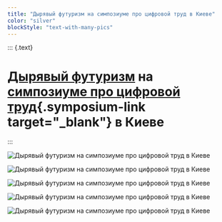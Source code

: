 ```yaml
---
title: "Дырявый футуризм на симпозиуме про цифровой труд в Киеве"
color: "silver"
blockStyle: "text-with-many-pics"
---
```


::: {.text}
# [Дырявый футуризм](/$lang$/projects/holed-futurism.html) на [симпозиуме про цифровой труд](https://docs.google.com/document/d/1rRvYy8F_3mF_2TlczEYXX1PgFajOrHiRtT9KNWbW1Fo/edit){.symposium-link target="_blank"} в Киеве
:::

![Дырявый футуризм на симпозиуме про цифровой труд в Киеве]($basePicturesUrl$/eeefff-kiev-holed-futurism-00001-P1280717.jpg)

![Дырявый футуризм на симпозиуме про цифровой труд в Киеве]($basePicturesUrl$/eeefff-kiev-holed-futurism-00003-P1280757.jpg)

![Дырявый футуризм на симпозиуме про цифровой труд в Киеве]($basePicturesUrl$/eeefff-kiev-holed-futurism-00004-P1280766.jpg)

![Дырявый футуризм на симпозиуме про цифровой труд в Киеве]($basePicturesUrl$/eeefff-kiev-holed-futurism-00011-P1280794.jpg)

![Дырявый футуризм на симпозиуме про цифровой труд в Киеве]($basePicturesUrl$/eeefff-kiev-holed-futurism-00015-P1280801.jpg)
